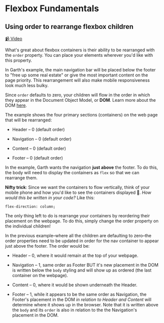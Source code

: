 # Flexbox Fundamentals

## Using order to rearrange flexbox children

[📹 Video](https://egghead.io/lessons/flexbox-using-order-to-rearrange-flexbox-children)

What's great about flexbox containers is their ability to be rearranged with the ``order`` property. You can place your elements wherever you'd like with this property.

In Garth's example, the main navigation bar will be placed below the footer to "free up some real estate" or give the most important content on the page priority. This rearrangement will also make mobile responsiveness look much less bulky.

Since ``order`` defaults to zero, your children will flow in the order in which they appear in the Document Object Model, or **DOM**. Learn more about the DOM [here](https://developer.mozilla.org/en-US/docs/Web/API/Document_Object_Model/Introduction).

The example shows the four primary sections (containers) on the web page that will be rearranged:

- Header – 0 (default order)

- Navigation – 0 (default order)

- Content – 0 (default order)

- Footer – 0 (default order)

In the example, Garth wants the navigation **just above** the footer. To do this, the body will need to display the containers as `flex` so that we can rearrange them.

**Nifty trick**: Since we want the containers to flow vertically, think of your mobile phone and how you'd like to see the containers displayed 📲. *How would this be written in your code?* Like this:

`flex-direction: column;`

The only thing left to do is rearrange your containers by reordering their placement on the webpage. To do this, simply change the order property on the individual children!

In the previous example–where all the children are defaulting to zero–the order properties need to be updated in order for the nav container to appear just above the footer. The order would be:

- Header – 0, where it would remain at the top of your webpage.

- Navigation – 1, same order as Footer BUT it's new placement in the DOM is written below the `body` styling and will show up as ordered (the last container on the webpage).

- Content – 0, where it would be shown underneath the Header.

- Footer – 1, while it appears to be the same order as Navigation, the Footer's placement in the DOM *in relation to Header and Content* will determine where it shows up in the browser. Note that it is written above the `body` and its `order` is also in relation to the the Navigation's placement in the DOM.